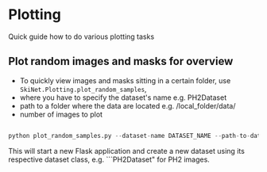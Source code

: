 # Plotting

Quick guide how to do various plotting tasks


## Plot random images and masks for overview

- To quickly view  images and masks sitting in a certain folder, use ```SkiNet.Plotting.plot_random_samples```,
- where you have to specify the dataset's name e.g. PH2Dataset
- path to a folder where the data are located e.g. /local_folder/data/
- number of images to plot


```python

python plot_random_samples.py --dataset-name DATASET_NAME --path-to-data PATH_TO_DATA --num-images-to-plot NUM_IMAGES_TO_PLOT
```

This will start a new Flask application and create a new dataset using its respective dataset class, e.g. ```PH2Dataset" for PH2 images. 